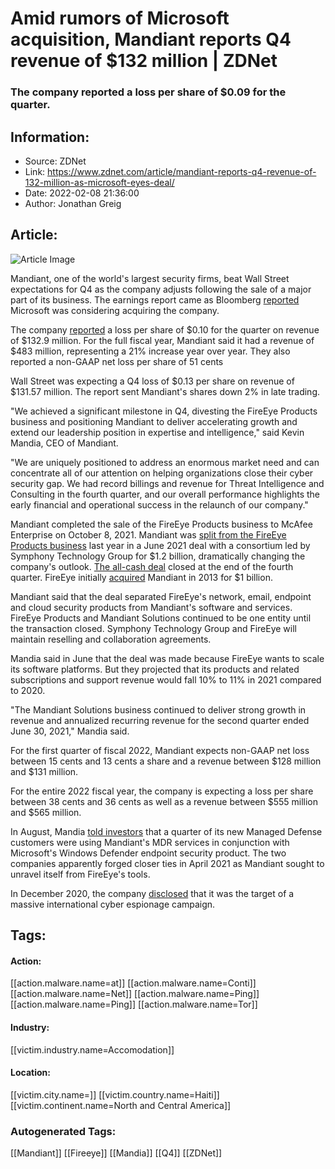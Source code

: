 # Amid rumors of Microsoft acquisition, Mandiant reports Q4 revenue of $132 million | ZDNet
### The company reported a loss per share of $0.09 for the quarter.

## Information:
+ Source: ZDNet
+ Link: https://www.zdnet.com/article/mandiant-reports-q4-revenue-of-132-million-as-microsoft-eyes-deal/
+ Date: 2022-02-08 21:36:00
+ Author: Jonathan Greig


## Article:
![Article Image](https://www.zdnet.com/a/img/resize/0d8afb02ad14070f3546d9d260adab2cc0b69498/2021/12/06/e458798d-bb26-421f-8bcd-10b37bc4793d/train-cyber-security.jpg?width=770&height=578&fit=crop&auto=webp)

Mandiant, one of the world's largest security firms, beat Wall Street expectations for Q4 as the company adjusts following the sale of a major part of its business. The earnings report came as Bloomberg [reported](https://www.bloomberg.com/news/articles/2022-02-08/microsoft-is-said-to-pursue-deal-for-cybersecurity-firm-mandiant) Microsoft was considering acquiring the company.

The company [reported](https://www.businesswire.com/news/home/20220208006095/en/Mandiant-Reports-Financial-Results-for-Fourth-Quarter-and-Full-Year-2021) a loss per share of $0.10 for the quarter on revenue of $132.9 million. For the full fiscal year, Mandiant said it had a revenue of $483 million, representing a 21% increase year over year. They also reported a non-GAAP net loss per share of 51 cents

Wall Street was expecting a Q4 loss of $0.13 per share on revenue of $131.57 million. The report sent Mandiant's shares down 2% in late trading.

"We achieved a significant milestone in Q4, divesting the FireEye Products business and positioning Mandiant to deliver accelerating growth and extend our leadership position in expertise and intelligence," said Kevin Mandia, CEO of Mandiant. 

"We are uniquely positioned to address an enormous market need and can concentrate all of our attention on helping organizations close their cyber security gap. We had record billings and revenue for Threat Intelligence and Consulting in the fourth quarter, and our overall performance highlights the early financial and operational success in the relaunch of our company."

Mandiant completed the sale of the FireEye Products business to McAfee Enterprise on October 8, 2021. Mandiant was [split from the FireEye Products business](https://www.zdnet.com/article/fireeye-sells-fireeye-products-unit-to-stg-for-1-2-billion/) last year in a June 2021 deal with a consortium led by Symphony Technology Group for $1.2 billion, dramatically changing the company's outlook. [The all-cash deal](https://www.businesswire.com/news/home/20210602005783/en/FireEye-Announces-Sale-of-FireEye-Products-Business-to-Symphony-Technology-Group-for-1.2-Billion) closed at the end of the fourth quarter. FireEye initially [acquired](https://www.zdnet.com/article/fireeye-acquires-mandiant-for-1-billion-broadens-security-footprint/) Mandiant in 2013 for $1 billion. 

Mandiant said that the deal separated FireEye's network, email, endpoint and cloud security products from Mandiant's software and services. FireEye Products and Mandiant Solutions continued to be one entity until the transaction closed. Symphony Technology Group and FireEye will maintain reselling and collaboration agreements.






Mandia said in June that the deal was made because FireEye wants to scale its software platforms. But they projected that its products and related subscriptions and support revenue would fall 10% to 11% in 2021 compared to 2020.

"The Mandiant Solutions business continued to deliver strong growth in revenue and annualized recurring revenue for the second quarter ended June 30, 2021," Mandia said.

For the first quarter of fiscal 2022, Mandiant expects non-GAAP net loss between 15 cents and 13 cents a share and a revenue between $128 million and $131 million.

For the entire 2022 fiscal year, the company is expecting a loss per share between 38 cents and 36 cents as well as a revenue between $555 million and $565 million. 

In August, Mandia [told investors](https://www.crn.com/news/security/mandiant-forges-bond-with-microsoft-as-fireeye-sale-nears) that a quarter of its new Managed Defense customers were using Mandiant's MDR services in conjunction with Microsoft's Windows Defender endpoint security product. The two companies apparently forged closer ties in April 2021 as Mandiant sought to unravel itself from FireEye's tools.

In December 2020, the company [disclosed](https://www.zdnet.com/article/fireeye-one-of-the-worlds-largest-security-firms-discloses-security-breach/) that it was the target of a massive international cyber espionage campaign. 





## Tags:

#### Action:
[[action.malware.name=at]] [[action.malware.name=Conti]] [[action.malware.name=Net]] [[action.malware.name=Ping]] [[action.malware.name=Ping]] [[action.malware.name=Tor]]

#### Industry:
[[victim.industry.name=Accomodation]]

#### Location:
[[victim.city.name=]] [[victim.country.name=Haiti]] [[victim.continent.name=North and Central America]]

### Autogenerated Tags:
[[Mandiant]] [[Fireeye]] [[Mandia]] [[Q4]] [[ZDNet]]

